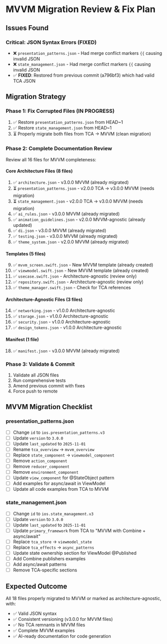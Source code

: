 # MVVM Migration Review & Fix Plan

## Issues Found

### Critical: JSON Syntax Errors (FIXED)
- ❌ `presentation_patterns.json` - Had merge conflict markers `{{` causing invalid JSON
- ❌ `state_management.json` - Had merge conflict markers `{{` causing invalid JSON
- ✅ **FIXED**: Restored from previous commit (a796bf3) which had valid TCA JSON

## Migration Strategy

### Phase 1: Fix Corrupted Files (IN PROGRESS)
1. ✅ Restore `presentation_patterns.json` from HEAD~1
2. ✅ Restore `state_management.json` from HEAD~1
3. ⏳ Properly migrate both files from TCA → MVVM (clean migration)

### Phase 2: Complete Documentation Review
Review all 16 files for MVVM completeness:

#### Core Architecture Files (8 files)
1. ✅ `architecture.json` - v3.0.0 MVVM (already migrated)
2. ⏳ `presentation_patterns.json` - v2.0.0 TCA → v3.0.0 MVVM (needs migration)
3. ⏳ `state_management.json` - v2.0.0 TCA → v3.0.0 MVVM (needs migration)
4. ✅ `ai_rules.json` - v3.0.0 MVVM (already migrated)
5. ✅ `animation_guidelines.json` - v2.0.0 MVVM-agnostic (already updated)
6. ✅ `di.json` - v3.0.0 MVVM (already migrated)
7. ✅ `testing.json` - v3.0.0 MVVM (already migrated)
8. ✅ `theme_system.json` - v2.0.0 MVVM (already migrated)

#### Templates (5 files)
9. ✅ `mvvm_screen.swift.json` - New MVVM template (already created)
10. ✅ `viewmodel.swift.json` - New MVVM template (already created)
11. ✅ `usecase.swift.json` - Architecture-agnostic (review only)
12. ✅ `repository.swift.json` - Architecture-agnostic (review only)
13. ✅ `theme_manager.swift.json` - Check for TCA references

#### Architecture-Agnostic Files (3 files)
14. ✅ `networking.json` - v1.0.0 Architecture-agnostic
15. ✅ `storage.json` - v1.0.0 Architecture-agnostic
16. ✅ `security.json` - v1.0.0 Architecture-agnostic
17. ✅ `design_tokens.json` - v1.0.0 Architecture-agnostic

#### Manifest (1 file)
18. ✅ `manifest.json` - v3.0.0 MVVM (already migrated)

### Phase 3: Validate & Commit
1. Validate all JSON files
2. Run comprehensive tests
3. Amend previous commit with fixes
4. Force push to remote

## MVVM Migration Checklist

### presentation_patterns.json
- [ ] Change `id` to `ios.presentation_patterns.v3`
- [ ] Update `version` to `3.0.0`
- [ ] Update `last_updated` to `2025-11-01`
- [ ] Rename `tca_overview` → `mvvm_overview`
- [ ] Replace `state_component` → `viewmodel_component`
- [ ] Remove `action_component`
- [ ] Remove `reducer_component`
- [ ] Remove `environment_component`
- [ ] Update `view_component` for @StateObject pattern
- [ ] Add examples for async/await in ViewModel
- [ ] Update all code examples from TCA to MVVM

### state_management.json
- [ ] Change `id` to `ios.state_management.v3`
- [ ] Update `version` to `3.0.0`
- [ ] Update `last_updated` to `2025-11-01`
- [ ] Update `primary_framework` from TCA to "MVVM with Combine + async/await"
- [ ] Replace `tca_store` → `viewmodel_state`
- [ ] Replace `tca_effects` → `async_patterns`
- [ ] Update state ownership section for ViewModel @Published
- [ ] Add Combine publishers examples
- [ ] Add async/await patterns
- [ ] Remove TCA-specific sections

## Expected Outcome

All 18 files properly migrated to MVVM or marked as architecture-agnostic, with:
- ✅ Valid JSON syntax
- ✅ Consistent versioning (v3.0.0 for MVVM files)
- ✅ No TCA remnants in MVVM files
- ✅ Complete MVVM examples
- ✅ AI-ready documentation for code generation
